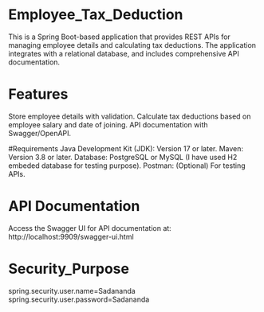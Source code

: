 # Employee_Tax_Deduction
This is a Spring Boot-based application that provides REST APIs for managing employee details and calculating tax deductions. The application integrates with a relational database, and includes comprehensive API documentation.

# Features
Store employee details with validation.
Calculate tax deductions based on employee salary and date of joining.
API documentation with Swagger/OpenAPI.

#Requirements
Java Development Kit (JDK): Version 17 or later.
Maven: Version 3.8 or later.
Database: PostgreSQL or MySQL (I have used H2 embeded database for testing purpose).
Postman: (Optional) For testing APIs.

# API Documentation
Access the Swagger UI for API documentation at: http://localhost:9909/swagger-ui.html

# Security_Purpose
spring.security.user.name=Sadananda
spring.security.user.password=Sadananda
